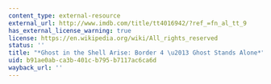 ```yaml
---
content_type: external-resource
external_url: http://www.imdb.com/title/tt4016942/?ref_=fn_al_tt_9
has_external_license_warning: true
license: https://en.wikipedia.org/wiki/All_rights_reserved
status: ''
title: "*Ghost in the Shell Arise: Border 4 \u2013 Ghost Stands Alone*"
uid: b91ae0ab-ca3b-401c-b795-b7117ac6ca6d
wayback_url: ''
---
```

